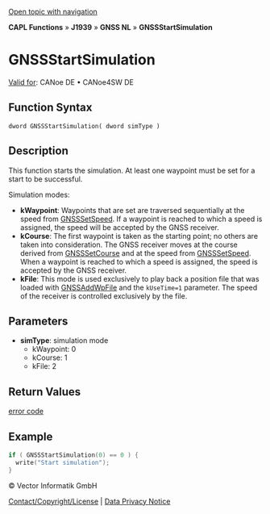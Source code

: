 [Open topic with navigation](../../../../../../CANoeDEFamily.htm#Topics/CAPLFunctions/J1939/GNSSNodeLayer/Functions/CAPLfunctionGNSSstartsimulation.md)

**CAPL Functions** » **J1939** » **GNSS NL** » **GNSSStartSimulation**

# GNSSStartSimulation

[Valid for](../../../../Shared/FeatureAvailability.md): CANoe DE • CANoe4SW DE

## Function Syntax

```
dword GNSSStartSimulation( dword simType )
```

## Description

This function starts the simulation. At least one waypoint must be set for a start to be successful.

Simulation modes:

- **kWaypoint**: Waypoints that are set are traversed sequentially at the speed from [GNSSSetSpeed](CAPLfunctionGNSSsetspeed.md). If a waypoint is reached to which a speed is assigned, the speed will be accepted by the GNSS receiver.
- **kCourse**: The first waypoint is taken as the starting point; no others are taken into consideration. The GNSS receiver moves at the course derived from [GNSSSetCourse](CAPLfunctionGNSSsetcourse.md) and at the speed from [GNSSSetSpeed](CAPLfunctionGNSSsetspeed.md). When a waypoint is reached to which a speed is assigned, the speed is accepted by the GNSS receiver.
- **kFile**: This mode is used exclusively to play back a position file that was loaded with [GNSSAddWpFile](CAPLfunctionGNSSaddwpfile.md) and the `kUseTime=1` parameter. The speed of the receiver is controlled exclusively by the file.

## Parameters

- **simType**: simulation mode
  - kWaypoint: 0
  - kCourse: 1
  - kFile: 2

## Return Values

[error code](../CAPLfunctionsGNSSNLErrorCodesGetLastError.md)

## Example

```c
if ( GNSSStartSimulation(0) == 0 ) {
  write("Start simulation");
}
```

© Vector Informatik GmbH

[Contact/Copyright/License](../../../../Shared/ContactCopyrightLicense.md) | [Data Privacy Notice](https://www.vector.com/int/en/company/get-info/privacy-policy/)
